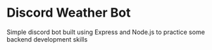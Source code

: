 # Discord Weather Bot
 Simple discord bot built using Express and Node.js to practice some backend development skills 
